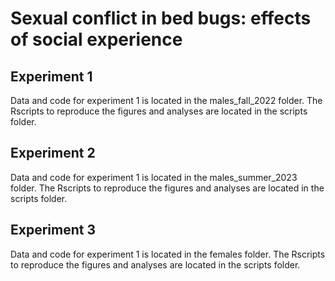 # Sexual conflict in bed bugs: effects of social experience

## Experiment 1
Data and code for experiment 1 is located in the males_fall_2022 folder. 
The Rscripts to reproduce the figures and analyses are located in the scripts folder. 

## Experiment 2
Data and code for experiment 1 is located in the males_summer_2023 folder. 
The Rscripts to reproduce the figures and analyses are located in the scripts folder.

## Experiment 3
Data and code for experiment 1 is located in the females folder. 
The Rscripts to reproduce the figures and analyses are located in the scripts folder.

